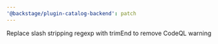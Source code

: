```yaml
---
'@backstage/plugin-catalog-backend': patch
---
```


Replace slash stripping regexp with trimEnd to remove CodeQL warning
